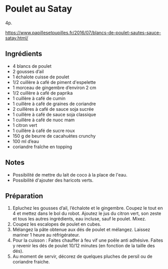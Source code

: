 # Poulet au Satay

4p.

https://www.papillesetpupilles.fr/2016/07/blancs-de-poulet-sautes-sauce-satay.html/

## Ingrédients

* 4 blancs de poulet
* 2 gousses d’ail
* 1 échalote cuisse de poulet
* 1/2 cuillère à café de piment d'espelette
* 1 morceau de gingembre d’environ 2 cm
* 1/2 cuillère à café de paprika
* 1 cuillère à café de cumin
* 1 cuillère à café de graines de coriandre
* 2 cuillères à café de sauce soja sucrée
* 1 cuillère à café de sauce soja classique
* 1 cuillère à café de nuoc mam
* 1 citron vert
* 1 cuillère à café de sucre roux
* 150 g de beurre de cacahuètes crunchy
* 100 ml d’eau
* coriandre fraîche en topping

## Notes

* Possibilité de mettre du lait de coco à la place de l'eau.
* Possibilité d'ajouter des haricots verts.

## Préparation

1. Epluchez les gousses d’ail, l’échalote et le gingembre. Coupez le tout en 4 et mettez dans le bol du robot. Ajoutez le jus du citron vert, son zeste et tous les autres ingrédients, eau incluse, sauf le poulet. Mixez.
2. Coupez les escalopes de poulet en cubes.
3. Mélangez la pâte obtenue aux dés de poulet et mélangez. Laissez mariner 1 heure au réfrigérateur.
4. Pour la cuisson : Faites chauffer à feu vif une poêle anti adhésive. Faites y revenir les dés de poulet 10/12 minutes (en fonction de la taille des dés).
5. Au moment de servir, décorez de quelques pluches de persil ou de coriandre fraiche.
